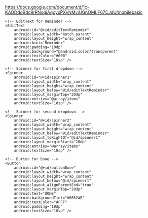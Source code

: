 https://docs.google.com/document/d/1c-KAODdoBdc8rRNoqjAqoyxPXvNMviUGnOMLF67CJdU/mobilebasic


<RelativeLayout xmlns:android="http://schemas.android.com/apk/res/android"
    android:layout_width="match_parent"
    android:layout_height="match_parent"
    android:padding="16dp"
    android:background="#FFF8F9FF">

    <!-- EditText for Reminder -->
    <EditText
        android:id="@+id/editTextReminder"
        android:layout_width="match_parent"
        android:layout_height="wrap_content"
        android:hint="Reminder"
        android:padding="10dp"
        android:background="@android:color/transparent"
        android:textColor="#000"
        android:textSize="18sp" />

    <!-- Spinner for first dropdown -->
    <Spinner
        android:id="@+id/spinner1"
        android:layout_width="wrap_content"
        android:layout_height="wrap_content"
        android:layout_below="@id/editTextReminder"
        android:layout_marginTop="20dp"
        android:entries="@array/items"
        android:textSize="18sp" />

    <!-- Spinner for second dropdown -->
    <Spinner
        android:id="@+id/spinner2"
        android:layout_width="wrap_content"
        android:layout_height="wrap_content"
        android:layout_below="@id/editTextReminder"
        android:layout_toRightOf="@id/spinner1"
        android:layout_marginStart="20dp"
        android:entries="@array/items"
        android:textSize="18sp" />

    <!-- Button for Done -->
    <Button
        android:id="@+id/buttonDone"
        android:layout_width="wrap_content"
        android:layout_height="wrap_content"
        android:layout_below="@id/spinner1"
        android:layout_alignParentEnd="true"
        android:layout_marginTop="20dp"
        android:text="DONE"
        android:backgroundTint="#6B52AE"
        android:textColor="#FFF"
        android:padding="10dp"
        android:textSize="18sp" />

</RelativeLayout>

